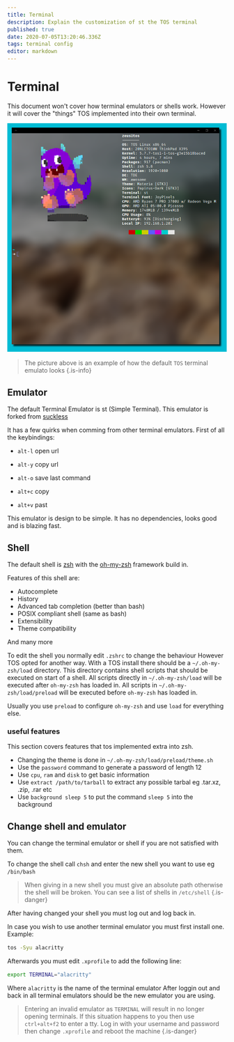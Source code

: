 ```yaml
---
title: Terminal
description: Explain the customization of st the TOS terminal
published: true
date: 2020-07-05T13:20:46.336Z
tags: terminal config
editor: markdown
---
```


# Terminal
This document won't cover how terminal emulators or shells work. However it will cover the "things" TOS implemented into their own terminal.

![terminal-emulator.png](/images/terminal/terminal-emulator.png)

> The picture above is an example of how the default `TOS` terminal emulato looks
{.is-info}

## Emulator

The default Terminal Emulator is st (Simple Terminal). This emulator is forked from [suckless](https://suckless.org)

It has a few quirks when comming from other terminal emulators.
First of all the keybindings:

- `alt-l` open url

- `alt-y` copy url

- `alt-o` save last command

- `alt+c` copy

- `alt+v` past

This emulator is design to be simple. It has no dependencies, looks good and is blazing fast.

## Shell

The default shell is [zsh](https://en.wikipedia.org/wiki/Z_shell) with the [oh-my-zsh](https://ohmyz.sh/) framework build in.

Features of this shell are:

- Autocomplete
- History
- Advanced tab completion (better than bash)
- POSIX compliant shell (same as bash)
- Extensibility
- Theme compatibility

And many more

To edit the shell you normally edit `.zshrc` to change the behaviour
However TOS opted for another way.
With a TOS install there should be a `~/.oh-my-zsh/load` directory.
This directory contains shell scripts that should be executed on start of a shell.
All scripts directly in `~/.oh-my-zsh/load` will be executed after `oh-my-zsh` has loaded in.
All scripts in `~/.oh-my-zsh/load/preload` will be executed before `oh-my-zsh` has loaded in.

Usually you use `preload` to configure `oh-my-zsh` and use `load` for everything else.

### useful features

This section covers features that tos implemented extra into zsh.
- Changing the theme is done in `~/.oh-my-zsh/load/preload/theme.sh`
- Use the `password` command to generate a password of length 12
- Use `cpu`, `ram` and `disk` to get basic information
- Use `extract /path/to/tarball` to extract any possible tarbal eg .tar.xz, .zip, .rar etc
- Use `background sleep 5` to put the command `sleep 5` into the background

## Change shell and emulator

You can change the terminal emulator or shell if you are not satisfied with them.

To change the shell call `chsh` and enter the new shell you want to use eg `/bin/bash`
> When giving in a new shell you must give an absolute path otherwise the shell will be broken.
> You can see a list of shells in `/etc/shell`
{.is-danger}

After having changed your shell you must log out and log back in.

In case you wish to use another terminal emulator you must first install one.
Example: 

```bash
tos -Syu alacritty
```

Afterwards you must edit `.xprofile` to add the following line:
```bash
export TERMINAL="alacritty"
```

Where `alacritty` is the name of the terminal emulator
After loggin out and back in all terminal emulators should be the new emulator you are using.

> Entering an invalid emulator as `TERMINAL` will result in no longer opening terminals.
> If this situation happens to you then use `ctrl+alt+f2` to enter a tty.
> Log in with your username and password then change `.xprofile` and reboot the machine
{.is-danger}

